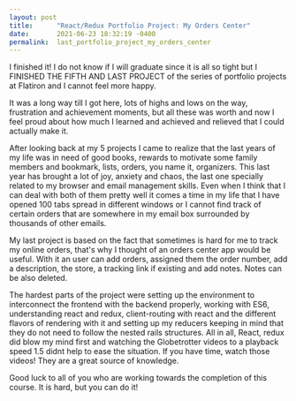 ```yaml
---
layout: post
title:      "React/Redux Portfolio Project: My Orders Center"
date:       2021-06-23 18:32:19 -0400
permalink:  last_portfolio_project_my_orders_center
---
```


I finished it! I do not know if I will graduate since it is all so tight but I FINISHED THE FIFTH AND LAST PROJECT of the series of portfolio projects at Flatiron and I cannot feel more happy. 

It was a long way till I got here, lots of highs and lows on the way, frustration and achievement moments, but all these was worth and now I feel proud about how much I learned and achieved and relieved that I could actually make it.

After looking back at my 5 projects I came to realize that the last years of my life was in need of good books, rewards to motivate some family members and bookmark, lists, orders, you name it,  organizers. This last year has brought a lot of joy, anxiety and chaos, the last one specially related to my browser and email management skills. Even when I think that I can deal with both of them pretty well it comes a time in my life that I have opened 100 tabs spread in different windows or I cannot find track of certain orders that are somewhere in my email box surrounded by thousands of other emails. 

My last project is based on the fact that sometimes is hard for me to track my online orders, that's why I thought of an orders center app would be useful. With it an user can add orders, assigned them the order number, add a description, the store, a tracking link if existing and add notes. Notes can be also deleted.

The hardest parts of the project were setting up the environment to interconnect the frontend with the backend properly, working with ES6, understanding react and redux,  client-routing with react and the different flavors of rendering with it and setting up my reducers keeping in mind that they do not need to follow the nested rails structures. All in all, React, redux did blow my mind first and watching the Globetrotter videos to a playback speed 1.5 didnt help to ease the situation. If you have time, watch those videos! They are a great source of knowledge.

Good luck to all of you who are working towards the completion of this course. It is hard, but you can do it!






